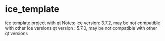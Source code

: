 # ice_template
ice template project with qt
Notes:
ice version: 3.7.2, may be not compatible with other ice versions
qt version : 5.7.0, may be not compatible with other qt versions
